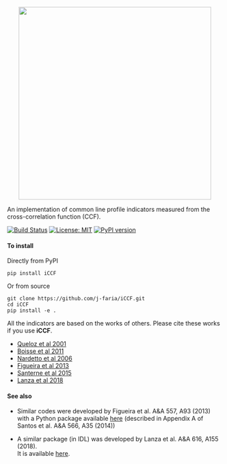 <p align="center">
  <img width = "450" src="https://github.com/j-faria/iCCF/blob/master/iCCF/logo/logo.png?raw=true"/>
  <!-- <br> -->
  <!-- Line profile asymmetry indicators -->
</p>


An implementation of common line profile indicators
measured from the cross-correlation function (CCF).

[![Build Status](https://travis-ci.org/j-faria/iCCF.svg?branch=master)](https://travis-ci.org/j-faria/iCCF)
[![License: MIT](https://img.shields.io/badge/license-MIT-informational.svg)](https://opensource.org/licenses/MIT)
[![PyPI version](https://badge.fury.io/py/iCCF.svg)](https://pypi.org/project/iCCF/)

#### To install 

Directly from PyPI
```
pip install iCCF
```

Or from source
```
git clone https://github.com/j-faria/iCCF.git
cd iCCF
pip install -e .
```

All the indicators are based on the works of others.
Please cite these works if you use **iCCF**.

  - [Queloz et al 2001](https://doi.org/10.1051/0004-6361:20011308)
  - [Boisse et al 2011](https://doi.org/10.1051/0004-6361/201014354)
  - [Nardetto et al 2006](https://doi.org/10.1051/0004-6361:20054333)
  - [Figueira et al 2013](https://www.aanda.org/articles/aa/abs/2013/09/aa20779-12/aa20779-12.html)
  - [Santerne et al 2015](https://doi.org/10.1093/mnras/stv1080)
  - [Lanza et al 2018](https://doi.org/10.1051/0004-6361/201731010)
  

#### See also

- Similar codes were developed by Figueira et al. A&A 557, A93 (2013)  
  with a Python package available [here](https://bitbucket.org/pedrofigueira/line-profile-indicators/src/master/)
  (described in Appendix A of Santos et al. A&A 566, A35 (2014))

- A similar package (in IDL) was developed by Lanza et al. A&A 616, A155 (2018).  
  It is available [here](https://www.ict.inaf.it/gitlab/antonino.lanza/HARPSN_spectral_line_profile_indicators).
